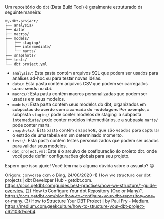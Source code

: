 Um repositório do dbt (Data Build Tool) é geralmente estruturado da seguinte maneira:

```
my-dbt-project/
├── analysis/
├── data/
├── macros/
├── models/
│   ├── staging/
│   ├── intermediate/
│   └── marts/
├── snapshots/
├── tests/
└── dbt_project.yml
```

- `analysis/`: Esta pasta contém arquivos SQL que podem ser usados para análises ad-hoc ou para testar novas ideias.
- `data/`: Esta pasta contém arquivos CSV que podem ser carregados como seeds no dbt.
- `macros/`: Esta pasta contém macros personalizadas que podem ser usadas em seus modelos.
- `models/`: Esta pasta contém seus modelos do dbt, organizados em subpastas de acordo com a camada de modelagem. Por exemplo, a subpasta `staging/` pode conter modelos de staging, a subpasta `intermediate/` pode conter modelos intermediários, e a subpasta `marts/` pode conter marts.
- `snapshots/`: Esta pasta contém snapshots, que são usados para capturar o estado de uma tabela em um determinado momento.
- `tests/`: Esta pasta contém testes personalizados que podem ser usados para validar seus modelos.
- `dbt_project.yml`: Este é o arquivo de configuração do projeto dbt, onde você pode definir configurações globais para seu projeto.

Espero que isso ajude! Você tem mais alguma dúvida sobre o assunto? 😊

Origem: conversa com o Bing, 24/08/2023
(1) How we structure our dbt projects | dbt Developer Hub - getdbt.com. https://docs.getdbt.com/guides/best-practices/how-we-structure/1-guide-overview.
(2) How to Configure Your dbt Repository (One or Many)?. https://docs.getdbt.com/blog/how-to-configure-your-dbt-repository-one-or-many.
(3) How to Structure Your DBT Project | by Paul Fry - Medium. https://medium.com/geekculture/how-to-structure-your-dbt-project-c62103deceb4.